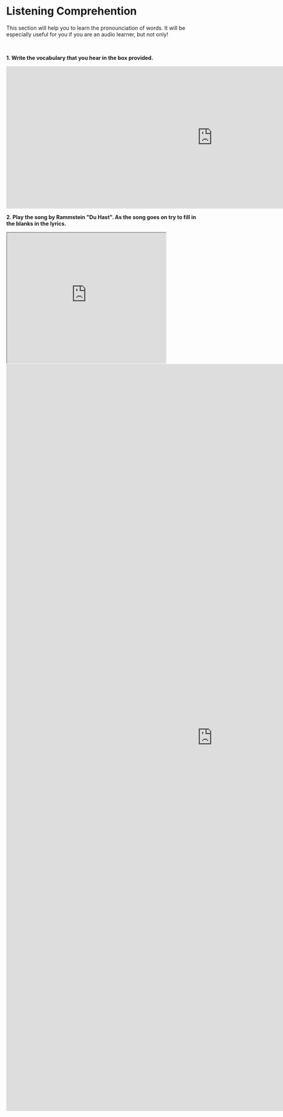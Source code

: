 
<h1>Listening Comprehention</h1>

<p>This section will help you to learn the pronounciation of words. It will be especially useful for you if you are an audio learner, but not only!</p>

<br>

<p><b>1. Write the vocabulary that you hear in the box provided.</b></p>

<iframe src="https://h5p.org/h5p/embed/1061799" width="1090" height="376" frameborder="0" allowfullscreen="allowfullscreen" allow="geolocation *; microphone *; camera *; midi *; encrypted-media *"></iframe><script src="https://h5p.org/sites/all/modules/h5p/library/js/h5p-resizer.js" charset="UTF-8"></script>

<br>

<p><b>2. Play the song by Rammstein "Du Hast". As the song goes on try to fill in the blanks in the lyrics.</b></p>
  
<iframe width="420" height="345" src="https://www.youtube.com/embed/W3q8Od5qJio">
</iframe>


<iframe src="https://h5p.org/h5p/embed/1078710" width="1090" height="1974" frameborder="0" allowfullscreen="allowfullscreen" allow="geolocation *; microphone *; camera *; midi *; encrypted-media *"></iframe><script src="https://h5p.org/sites/all/modules/h5p/library/js/h5p-resizer.js" charset="UTF-8"></script>
